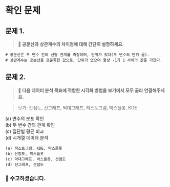 # 확인 문제

## 문제 1.
> **🧚 공분산과 상관계수의 차이점에 대해 간단히 설명하세요.**

```
# 공분산은 두 변수 간의 선형 관계를 측정하며, 단위가 있다(두 변수의 단위 곱).
# 상관계수는 공분산을 표준화한 값으로, 단위가 없으며 항상 -1과 1 사이의 값을 가진다.
```

## 문제 2.
> **🧚 다음 데이터 분석 목표에 적합한 시각화 방법을 보기에서 모두 골라 연결해주세요.**

> 보기: 산점도, 선그래프, 막대그래프, 히스토그램, 박스플롯, KDE

(a) 변수의 분포 확인   
(b) 두 변수 간의 관계 확인   
(c) 집단별 평균 비교   
(d) 시계열 데이터 분석

```
(a) 히스토그램, KDE, 박스플롯  
(b) 산점도, 박스플롯  
(c) 막대그래프, 박스플롯, 산점도  
(d) 선그래프, 산점도  
```

### 🎉 수고하셨습니다.
